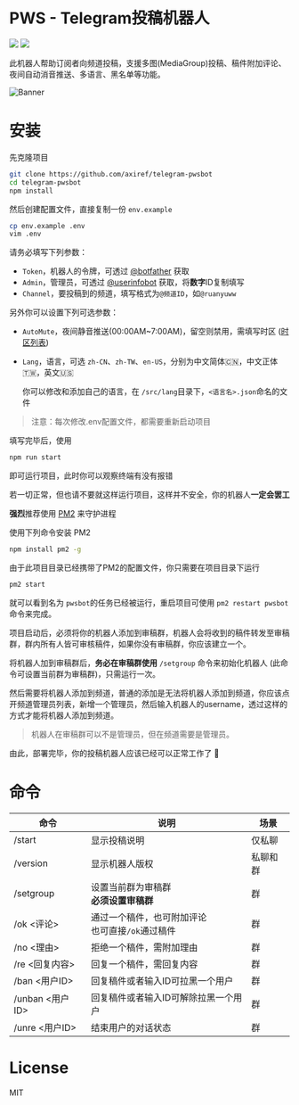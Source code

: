 # PWS - Telegram投稿机器人

![](https://img.shields.io/badge/build-passing-brightgreen.svg)
![](https://img.shields.io/badge/license-MIT-green.svg)

此机器人帮助订阅者向频道投稿，支援多图(MediaGroup)投稿、稿件附加评论、夜间自动消音推送、多语言、黑名单等功能。

![Banner](https://ws4.sinaimg.cn/large/007cAKxyly1fz8p3y1wyaj30zk0m8qsn.jpg)

# 安装

先克隆项目
```bash
git clone https://github.com/axiref/telegram-pwsbot
cd telegram-pwsbot
npm install
```
然后创建配置文件，直接复制一份 `env.example`

```bash
cp env.example .env
vim .env
```

请务必填写下列参数：

- `Token`，机器人的令牌，可透过 [@botfather](https://t.me/botfather) 获取
- `Admin`，管理员，可透过 [@userinfobot](https://t.me/userinfobot) 获取，将**数字**ID复制填写
- `Channel`，要投稿到的频道，填写格式为`@频道ID`，如`@ruanyuww`

另外你可以设置下列可选参数：

- `AutoMute`，夜间静音推送(00:00AM~7:00AM)，留空则禁用，需填写时区 ([时区列表](http://php.net/manual/zh/timezones.php))

- `Lang`，语言，可选 `zh-CN`、`zh-TW`、`en-US`，分别为中文简体🇨🇳，中文正体🇹🇼，英文🇺🇸

  你可以修改和添加自己的语言，在 `/src/lang`目录下，`<语言名>.json`命名的文件

> 注意：每次修改.env配置文件，都需要重新启动项目

填写完毕后，使用 

```bash
npm run start
```

即可运行项目，此时你可以观察终端有没有报错

若一切正常，但也请不要就这样运行项目，这样并不安全，你的机器人**一定会罢工**

**强烈**推荐使用 [PM2](https://www.npmjs.com/package/pm2) 来守护进程

使用下列命令安装 PM2

```bash
npm install pm2 -g
```

由于此项目目录已经携带了PM2的配置文件，你只需要在项目目录下运行

```bash
pm2 start
```

就可以看到名为 `pwsbot`的任务已经被运行，重启项目可使用 `pm2 restart pwsbot` 命令来完成。

项目启动后，必须将你的机器人添加到审稿群，机器人会将收到的稿件转发至审稿群，群内所有人皆可审核稿件，如果你没有审稿群，你应该建立一个。

将机器人加到审稿群后，**务必在审稿群使用** `/setgroup` 命令来初始化机器人 (此命令可设置当前群为审稿群)，只需运行一次。

然后需要将机器人添加到频道，普通的添加是无法将机器人添加到频道，你应该点开频道管理员列表，新增一个管理员，然后输入机器人的username，透过这样的方式才能将机器人添加到频道。

> 机器人在审稿群可以不是管理员，但在频道需要是管理员。

由此，部署完毕，你的投稿机器人应该已经可以正常工作了 🎉

# 命令

| 命令            | 说明                                                  | 场景     |
| --------------- | ----------------------------------------------------- | -------- |
| /start          | 显示投稿说明                                          | 仅私聊   |
| /version        | 显示机器人版权                                        | 私聊和群 |
| /setgroup       | 设置当前群为审稿群<br />**必须设置审稿群**            | 群       |
| /ok <评论>      | 通过一个稿件，也可附加评论<br />也可直接`/ok`通过稿件 | 群       |
| /no <理由>      | 拒绝一个稿件，需附加理由                              | 群       |
| /re <回复内容>  | 回复一个稿件，需回复内容                              | 群       |
| /ban <用户ID>   | 回复稿件或者输入ID可拉黑一个用户                      | 群       |
| /unban <用户ID> | 回复稿件或者输入ID可解除拉黑一个用户                  | 群       |
| /unre <用户ID>  | 结束用户的对话状态                                    | 群       |




# License

MIT

